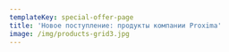 ```yaml
---
templateKey: special-offer-page
title: 'Новое поступление: продукты компании Proxima'
image: /img/products-grid3.jpg
---
```


